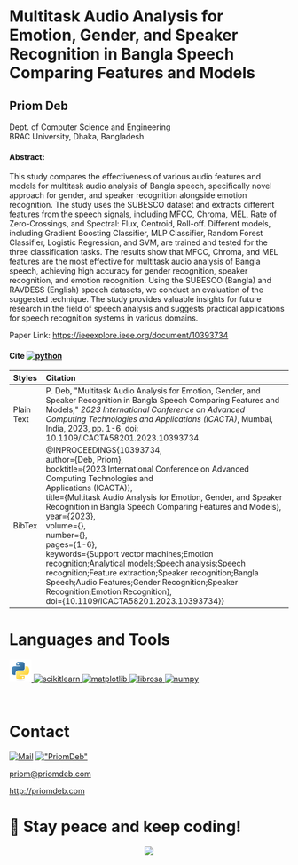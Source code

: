 # Multitask Audio Analysis for Emotion, Gender, and Speaker Recognition in Bangla Speech Comparing Features and Models

## Priom Deb

Dept. of Computer Science and Engineering <br>BRAC University, Dhaka, Bangladesh

<tr>

#### Abstract:

This study compares the effectiveness of various audio features and models for multitask audio analysis of Bangla speech, specifically novel approach for gender, and speaker recognition alongside emotion recognition. The study uses the SUBESCO dataset and extracts different features from the speech signals, including MFCC, Chroma, MEL, Rate of Zero-Crossings, and Spectral: Flux, Centroid, Roll-off. Different models, including Gradient Boosting Classifier, MLP Classifier, Random Forest Classifier, Logistic Regression, and SVM, are trained and tested for the three classification tasks. The results show that MFCC, Chroma, and MEL features are the most effective for multitask audio analysis of Bangla speech, achieving high accuracy for gender recognition, speaker recognition, and emotion recognition. Using the SUBESCO (Bangla) and RAVDESS (English) speech datasets, we conduct an evaluation of the suggested technique. The study provides valuable insights for future research in the field of speech analysis and suggests practical applications for speech recognition systems in various domains.

Paper Link: https://ieeexplore.ieee.org/document/10393734

#### Cite <a href="https://github.com/PriomDeb"> <img src="https://media1.tenor.com/m/uZc5z7DXp_IAAAAC/tom-and-jerry-thanks.gif" alt="python" width="" height="40"> </a>

| Styles     | Citation                                                                                                                                                                                                                                                                                                                                                                                                                                                                                                                                                                                                                                                    |
| :--------- | :---------------------------------------------------------------------------------------------------------------------------------------------------------------------------------------------------------------------------------------------------------------------------------------------------------------------------------------------------------------------------------------------------------------------------------------------------------------------------------------------------------------------------------------------------------------------------------------------------------------------------------------------------------- |
| Plain Text | P. Deb, "Multitask Audio Analysis for Emotion, Gender, and Speaker Recognition in Bangla Speech Comparing Features and Models," _2023 International Conference on Advanced Computing Technologies and Applications (ICACTA)_, Mumbai, India, 2023, pp. 1-6, doi: 10.1109/ICACTA58201.2023.10393734.                                                                                                                                                                                                                                                                                                                                                         |
| BibTex     | @INPROCEEDINGS{10393734, <br>author={Deb, Priom},<br>booktitle={2023 International Conference on Advanced Computing Technologies and <br>Applications (ICACTA)}, <br>title={Multitask Audio Analysis for Emotion, Gender, and Speaker Recognition in Bangla Speech Comparing Features and Models}, <br>year={2023},<br>volume={},<br>number={},<br>pages={1-6},<br>keywords={Support vector machines;Emotion recognition;Analytical models;Speech analysis;Speech recognition;Feature extraction;Speaker recognition;Bangla Speech;Audio Features;Gender Recognition;Speaker Recognition;Emotion Recognition}, <br>doi={10.1109/ICACTA58201.2023.10393734}} |

# Languages and Tools

<p align="left"> <a href="https://www.python.org" target="_blank" rel="noreferrer"> <img src="https://raw.githubusercontent.com/devicons/devicon/master/icons/python/python-original.svg" alt="python" width="40" height="40"/>             <a href="https://scikit-learn.org" target="_blank" rel="noreferrer"> <img src="https://upload.wikimedia.org/wikipedia/commons/thumb/0/05/Scikit_learn_logo_small.svg/1200px-Scikit_learn_logo_small.svg.png" alt="scikitlearn" width="60" height="40"/> </a>    <a href="https://matplotlib.org" target="_blank" rel="noreferrer"> <img src="https://camo.githubusercontent.com/55a55cebad6360bda8bca520c61e0e195dc7ee413bf9982f1ba86cab496f2388/68747470733a2f2f6d6174706c6f746c69622e6f72672f5f7374617469632f6c6f676f322e737667" alt="matplotlib" width="" height="40"/> </a>  <a href="https://librosa.org/doc/latest/index.html" target="_blank" rel="noreferrer"> <img src="https://repository-images.githubusercontent.com/6309729/7ad52e00-b53b-11e9-8eb4-f03211d1559e" alt="librosa" width="" height="40"/> </a> <a href="https://numpy.org" target="_blank" rel="noreferrer"> <img src="https://raw.githubusercontent.com/numpy/numpy/main/branding/logo/primary/numpylogo.svg" alt="numpy" width="" height="40"/> </a>  </p>

<br/>

# Contact

[![Mail](https://img.shields.io/badge/Direct_Email-yellow)](mailto:priom@priomdeb.com)
[!["PriomDeb"](https://img.shields.io/badge/PriomDeb-web-yellow)](http://priomdeb.com)

priom@priomdeb.com

http://priomdeb.com

# 🌵 Stay peace and keep coding!

<p align="center"> <a href="https://github.com/PriomDeb"> <img src="https://c.tenor.com/_PuypJpCLssAAAAd/tenor.gif"> </a> </p>
